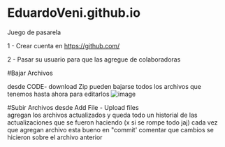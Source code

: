 # EduardoVeni.github.io
Juego de pasarela


1 - Crear cuenta en https://github.com/

2 - Pasar su usuario para que las agregue de colaboradoras


#Bajar Archivos

desde CODE- download Zip 
pueden bajarse todos los archivos que tenemos hasta ahora para editarlos
![image](https://user-images.githubusercontent.com/115672756/195468483-d88571e2-0fc9-49c0-935f-afeca4deeedf.png)



#Subir Archivos
 desde Add File - Upload files   
agregan los archivos actualizados y queda todo un historial de las actualizaciones que se fueron  haciendo (x si se rompe todo jaj)
cada vez que agregan archivo esta bueno en "commit' comentar que cambios se hicieron sobre el archivo anterior
